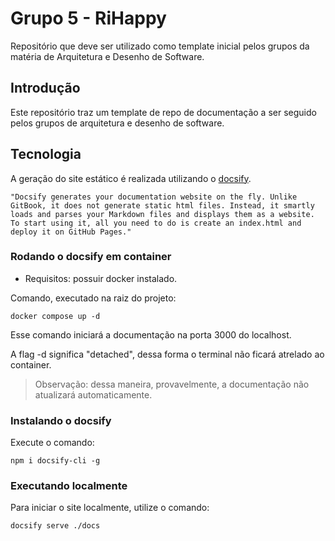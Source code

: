# Grupo 5 - RiHappy

Repositório que deve ser utilizado como template inicial pelos grupos da matéria de Arquitetura e Desenho de Software.

## Introdução

Este repositório traz um template de repo de documentação a ser seguido pelos grupos de arquitetura e desenho de
software.

## Tecnologia

A geração do site estático é realizada utilizando o [docsify](https://docsify.js.org/).

```shell
"Docsify generates your documentation website on the fly. Unlike GitBook, it does not generate static html files. Instead, it smartly loads and parses your Markdown files and displays them as a website. To start using it, all you need to do is create an index.html and deploy it on GitHub Pages."
```

### Rodando o docsify em container

- Requisitos: possuir docker instalado.

Comando, executado na raiz do projeto:

```shell
docker compose up -d 
```

Esse comando iniciará a documentação na porta 3000 do localhost.  


A flag -d significa "detached", dessa forma o terminal não ficará atrelado ao container. 

> Observação: dessa maneira, provavelmente, a documentação não atualizará automaticamente.



### Instalando o docsify

Execute o comando:

```shell
npm i docsify-cli -g
```

### Executando localmente

Para iniciar o site localmente, utilize o comando:

```shell
docsify serve ./docs
```
